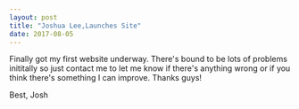 ```yaml
---
layout: post
title: "Joshua Lee,Launches Site"
date: 2017-08-05
---
```


Finally got my first website underway. There's bound to be lots of problems inititally so just contact me to let me know if there's anything wrong or if you think there's something I can improve. Thanks guys!

Best,
Josh
